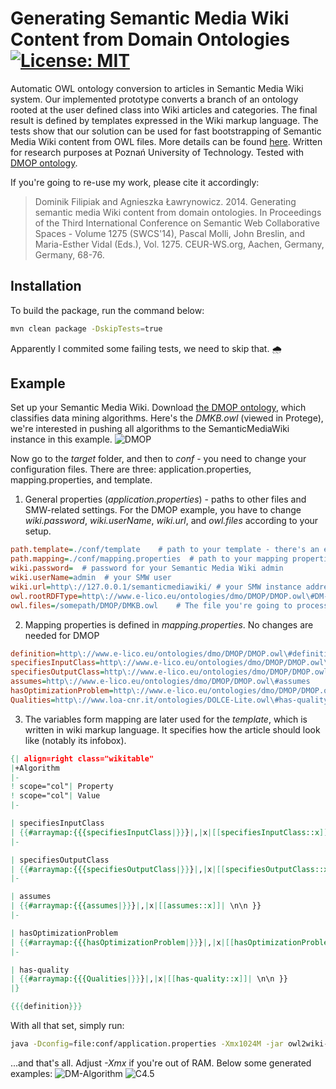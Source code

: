 Generating Semantic Media Wiki Content from Domain Ontologies [![License: MIT](https://img.shields.io/badge/License-MIT-yellow.svg)](https://opensource.org/licenses/MIT)
========

Automatic OWL ontology conversion to articles in Semantic Media Wiki system. Our implemented prototype converts a branch of an ontology rooted at the user defined class into Wiki articles and categories. The final result is defined by templates expressed in the Wiki markup language. The tests show that our solution can be used for fast bootstrapping of Semantic Media Wiki content from OWL files. More details can be found [here](http://ceur-ws.org/Vol-1275/swcs2014_submission_5.pdf). Written for research purposes at Poznań University of Technology. Tested with [DMOP ontology](http://www.dmo-foundry.org/DMOP).

If you're going to re-use my work, please cite it accordingly:
> Dominik Filipiak and Agnieszka Ławrynowicz. 2014. Generating semantic media Wiki content from domain ontologies. In Proceedings of the Third International Conference on Semantic Web Collaborative Spaces - Volume 1275 (SWCS'14), Pascal Molli, John Breslin, and Maria-Esther Vidal (Eds.), Vol. 1275. CEUR-WS.org, Aachen, Germany, Germany, 68-76.

## Installation
To build the package, run the command below:
```bash
mvn clean package -DskipTests=true
```
Apparently I commited some failing tests, we need to skip that. 🌧

## Example
Set up your Semantic Media Wiki. Download [the DMOP ontology](http://www.dmo-foundry.org/DMOP), which classifies data mining algorithms. Here's the *DMKB.owl* (viewed in Protege), we're interested in pushing all algorithms to the SemanticMediaWiki instance in this example.
![DMOP](https://i.imgur.com/jHRsC1T.png)


Now go to the *target* folder, and then to *conf* - you need to change your configuration files. There are three: application.properties, mapping.properties, and template.
1) General properties (*application.properties*) - paths to other files and SMW-related settings. For the DMOP example, you have to change *wiki.password*, *wiki.userName*, *wiki.url*, and *owl.files* according to your setup.
```INI
path.template=./conf/template	 # path to your template - there's an example for DMOP
path.mapping=./conf/mapping.properties	# path to your mapping properties - there's an example for DMOP
wiki.password=  # password for your Semantic Media Wiki admin
wiki.userName=admin	 # your SMW user
wiki.url=http\://127.0.0.1/semanticmediawiki/ # your SMW instance address
owl.rootRDFType=http\://www.e-lico.eu/ontologies/dmo/DMOP/DMOP.owl\#DM-Algorithm # Your root RDF type - the one you're going to transfer to SMW
owl.files=/somepath/DMOP/DMKB.owl	 # The file you're going to process
```
2) Mapping properties is defined in *mapping.properties*. No changes are needed for DMOP
```INI
definition=http\://www.e-lico.eu/ontologies/dmo/DMOP/DMOP.owl\#definition
specifiesInputClass=http\://www.e-lico.eu/ontologies/dmo/DMOP/DMOP.owl\#specifiesInputClass
specifiesOutputClass=http\://www.e-lico.eu/ontologies/dmo/DMOP/DMOP.owl\#specifiesOutputClass
assumes=http\://www.e-lico.eu/ontologies/dmo/DMOP/DMOP.owl\#assumes
hasOptimizationProblem=http\://www.e-lico.eu/ontologies/dmo/DMOP/DMOP.owl\#hasOptimizationProblem
Qualities=http\://www.loa-cnr.it/ontologies/DOLCE-Lite.owl\#has-quality
```
3) The variables form mapping are later used for the *template*, which is written in wiki markup language. It specifies how the article should look like (notably its infobox).
```MediaWiki
{| align=right class="wikitable"
|+Algorithm
|-
! scope="col"| Property
! scope="col"| Value
|-

| specifiesInputClass
| {{#arraymap:{{{specifiesInputClass|}}}|,|x|[[specifiesInputClass::x]]| \n\n }}
|-

| specifiesOutputClass
| {{#arraymap:{{{specifiesOutputClass|}}}|,|x|[[specifiesOutputClass::x]]| \n\n }}
|-

| assumes
| {{#arraymap:{{{assumes|}}}|,|x|[[assumes::x]]| \n\n }}
|-

| hasOptimizationProblem
| {{#arraymap:{{{hasOptimizationProblem|}}}|,|x|[[hasOptimizationProblem::x]]| \n\n }}
|-

| has-quality
| {{#arraymap:{{{Qualities|}}}|,|x|[[has-quality::x]]| \n\n }}
|}

{{{definition}}}
```

With all that set, simply run:
```bash
java -Dconfig=file:conf/application.properties -Xmx1024M -jar owl2wiki-jar-with-dependencies.jar
```
...and that's all. Adjust *-Xmx* if you're out of RAM. Below some generated examples:
![DM-Algorithm](https://i.imgur.com/oSc9mL4.png)
![C4.5](https://i.imgur.com/IyxadVs.png)
